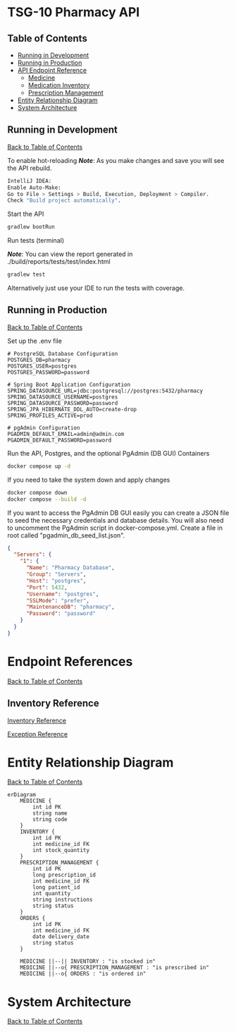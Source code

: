 # TSG-10 Pharmacy API


## Table of Contents
- [Running in Development](#running-in-development)
- [Running in Production](#running-in-production)
- [API Endpoint Reference](#endpoint-reference)
  - [Medicine](#medicine-api---view-the-medicine-api-reference-file)
  - [Medication Inventory](#medication-inventory-api)
  - [Prescription Management](#prescription-management-api)
- [Entity Relationship Diagram](#entity-relationship-diagram)
- [System Architecture](#system-architecture)


## Running in Development
[Back to Table of Contents](#table-of-contents)

To enable hot-reloading
***Note***: As you make changes and save you will see the API rebuild.
```bash
IntelliJ IDEA:
Enable Auto-Make:
Go to File > Settings > Build, Execution, Deployment > Compiler.
Check "Build project automatically".
```

Start the API
```bash
gradlew bootRun
```

Run tests (terminal)

***Note***: You can view the report generated in ./build/reports/tests/test/index.html
```bash
gradlew test
```
Alternatively just use your IDE to run the tests with coverage.

## Running in Production
[Back to Table of Contents](#table-of-contents)

Set up the .env file
```dotenv
# PostgreSQL Database Configuration
POSTGRES_DB=pharmacy
POSTGRES_USER=postgres
POSTGRES_PASSWORD=password

# Spring Boot Application Configuration
SPRING_DATASOURCE_URL=jdbc:postgresql://postgres:5432/pharmacy
SPRING_DATASOURCE_USERNAME=postgres
SPRING_DATASOURCE_PASSWORD=password
SPRING_JPA_HIBERNATE_DDL_AUTO=create-drop
SPRING_PROFILES_ACTIVE=prod

# pgAdmin Configuration
PGADMIN_DEFAULT_EMAIL=admin@admin.com
PGADMIN_DEFAULT_PASSWORD=password

```
Run the API, Postgres, and the optional PgAdmin (DB GUI) Containers
```bash
docker compose up -d
```
If you need to take the system down and apply changes
```bash
docker compose down
docker compose --build -d
```

If you want to access the PgAdmin DB GUI easily you can create a JSON file to seed the necessary credentials and database details. You will also need to uncomment the PgAdmin script in docker-compose.yml.
Create a file in root called "pgadmin_db_seed_list.json".
```json
{
  "Servers": {
    "1": {
      "Name": "Pharmacy Database",
      "Group": "Servers",
      "Host": "postgres",
      "Port": 5432,
      "Username": "postgres",
      "SSLMode": "prefer",
      "MaintenanceDB": "pharmacy",
      "Password": "password"
    }
  }
}
```


# Endpoint References
[Back to Table of Contents](#table-of-contents)

## Inventory Reference
[Inventory Reference](./ApiReference/InventoryReference.md)

[Exception Reference](./ApiReference/ExceptionReference.md)


# Entity Relationship Diagram
[Back to Table of Contents](#table-of-contents)
```mermaid
erDiagram
    MEDICINE {
        int id PK
        string name
        string code
    }
    INVENTORY {
        int id PK
        int medicine_id FK
        int stock_quantity
    }
    PRESCRIPTION_MANAGEMENT {
        int id PK
        long prescription_id
        int medicine_id FK
        long patient_id
        int quantity
        string instructions
        string status
    }
    ORDERS {
        int id PK
        int medicine_id FK
        date delivery_date
        string status
    }

    MEDICINE ||--|| INVENTORY : "is stocked in"
    MEDICINE ||--o{ PRESCRIPTION_MANAGEMENT : "is prescribed in"
    MEDICINE ||--o{ ORDERS : "is ordered in"
```


# System Architecture
[Back to Table of Contents](#table-of-contents)
```mermaid

```

